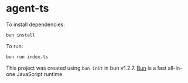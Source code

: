# agent-ts

To install dependencies:

```bash
bun install
```

To run:

```bash
bun run index.ts
```

This project was created using `bun init` in bun v1.2.7. [Bun](https://bun.sh) is a fast all-in-one JavaScript runtime.
